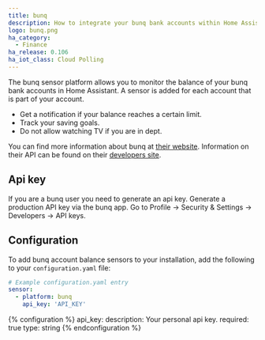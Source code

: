 ```yaml
---
title: bunq
description: How to integrate your bunq bank accounts within Home Assistant.
logo: bunq.png
ha_category:
  - Finance
ha_release: 0.106
ha_iot_class: Cloud Polling
---
```


The bunq sensor platform allows you to monitor the balance of your bunq bank accounts in Home Assistant. A sensor is added for each account that is part of your account.

* Get a notification if your balance reaches a certain limit.
* Track your saving goals.
* Do not allow watching TV if you are in dept.

You can find more information about bunq at [their website](https://www.bunq.com). Information on their API can be found on their [developers site](https://doc.bunq.com).

## Api key

If you are a bunq user you need to generate an api key. Generate a production API key via the bunq app. Go to Profile → Security & Settings → Developers → API keys.

## Configuration

To add bunq account balance sensors to your installation, add the following to your `configuration.yaml` file:

```yaml
# Example configuration.yaml entry
sensor:
  - platform: bunq
    api_key: 'API_KEY'
```

{% configuration %}
api_key:
  description: Your personal api key.
  required: true
  type: string
{% endconfiguration %}
